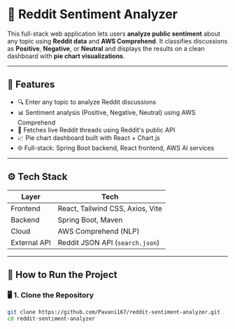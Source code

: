 # 🧠 Reddit Sentiment Analyzer

This full-stack web application lets users **analyze public sentiment** about any topic using **Reddit data** and **AWS Comprehend**. It classifies discussions as **Positive**, **Negative**, or **Neutral** and displays the results on a clean dashboard with **pie chart visualizations**.

---

## 📌 Features

- 🔍 Enter any topic to analyze Reddit discussions
- 📊 Sentiment analysis (Positive, Negative, Neutral) using AWS Comprehend
- 🧵 Fetches live Reddit threads using Reddit's public API
- 📈 Pie chart dashboard built with React + Chart.js
- 🌐 Full-stack: Spring Boot backend, React frontend, AWS AI services

---

## ⚙️ Tech Stack

| Layer      | Tech                              |
|------------|-----------------------------------|
| Frontend   | React, Tailwind CSS, Axios, Vite  |
| Backend    | Spring Boot, Maven                |
| Cloud      | AWS Comprehend (NLP)              |
| External API | Reddit JSON API (`search.json`) |

---

## 🚀 How to Run the Project

### 🖥️ 1. Clone the Repository

```bash
git clone https://github.com/Pavani167/reddit-sentiment-analyzer.git
cd reddit-sentiment-analyzer
